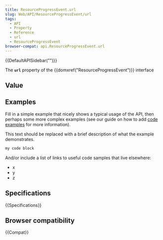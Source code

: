 ```yaml
---
title: ResourceProgressEvent.url
slug: Web/API/ResourceProgressEvent/url
tags:
  - API
  - Property
  - Reference
  - url
  - ResourceProgressEvent
browser-compat: api.ResourceProgressEvent.url
---
```

{{DefaultAPISidebar("")}}

The **`url`** property of the {{domxref("ResourceProgressEvent")}} interface 

## Value



## Examples

Fill in a simple example that nicely shows a typical usage of the API, then perhaps some more complex examples (see our guide on how to add [code examples](/en-US/docs/MDN/Contribute/Structures/Code_examples) for more information).

This text should be replaced with a brief description of what the example demonstrates.

```js
my code block
```

And/or include a list of links to useful code samples that live elsewhere:

*   x
*   y
*   z

## Specifications

{{Specifications}}

## Browser compatibility

{{Compat}}


